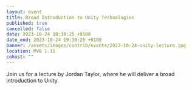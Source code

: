 ```yaml
---
layout: event
title: Broad Introduction to Unity Technologies
published: true
cancelled: false
date: 2023-10-24 18:30:25 +0100
date_end: 2023-10-24 19:30:25 +0100
banner: /assets/images/contrib/events/2023-10-24-unity-lecture.jpg
location: MVB 1.11
cohost: ""
---
```

Join us for a lecture by Jordan Taylor, where he will deliver a broad introduction to Unity.
